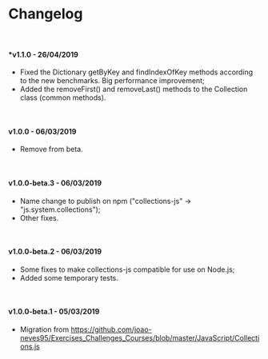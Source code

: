 # Changelog


&nbsp;


#### *v1.1.0 - 26/04/2019

  - Fixed the Dictionary getByKey and findIndexOfKey methods according to the new benchmarks. Big performance improvement;
  - Added the removeFirst() and removeLast() methods to the Collection class (common methods).


&nbsp;


#### v1.0.0 - 06/03/2019

  - Remove from beta.


&nbsp;


#### v1.0.0-beta.3 - 06/03/2019

  - Name change to publish on npm ("collections-js" -> "js.system.collections");
  - Other fixes.


&nbsp;


#### v1.0.0-beta.2 - 06/03/2019

  - Some fixes to make collections-js compatible for use on Node.js;
  - Added some temporary tests.


&nbsp;


#### v1.0.0-beta.1 - 05/03/2019

  - Migration from https://github.com/joao-neves95/Exercises_Challenges_Courses/blob/master/JavaScript/Collections.js
